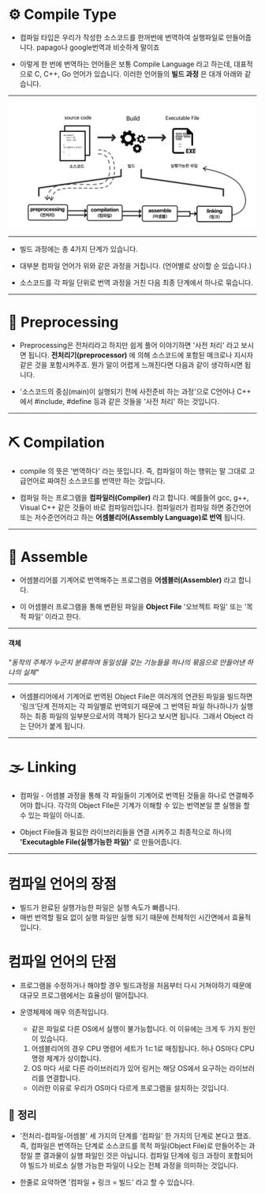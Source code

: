 # ⚙️ Compile Type

- 컴파일 타입은 우리가 작성한 소스코드를 한꺼번에 번역하여 실행파일로 만들어줍니다. papago나 google번역과 비슷하게 말이죠

- 이렇게 한 번에 번역하는 언어들은 보통 Compile Language 라고 하는데, 대표적으로 C, C++, Go 언어가 있습니다. 이러한 언어들의 __빌드 과정__ 은 대개 아래와 같습니다.

<hr>

![Compile](../images/Compile.png)

<hr>

- 빌드 과정에는 총 4가지 단계가 있습니다.

- 대부분 컴파일 언어가 위와 같은 과정을 거칩니다. (언어별로 상이할 순 있습니다.)

- 소스코드를 각 파일 단위로 번역 과정을 거친 다음 최종 단계에서 하나로 묶습니다.

<hr>

# 🔨 Preprocessing

- Preprocessing은 전처리라고 하지만 쉽게 풀어 이야기하면 '사전 처리' 라고 보시면 됩니다. __전처리기(preprocessor)__ 에 의해 소스코드에 포함된 매크로나 지시자 같은 것을 포함시켜주죠. 뭔가 말이 어렵게 느껴진다면 다음과 같이 생각하시면 됩니다.

- '소스코드의 중심(main)이 실행되기 전에 사전준비 하는 과정'으로 C언어나 C++ 에서 #include, #define 등과 같은 것들을 '사전 처리' 하는 것입니다.

<hr>

# ⛏️ Compilation

- compile 의 뜻은 '번역하다' 라는 뜻입니다. 즉, 컴파일이 하는 행위는 말 그대로 고급언어로 짜여진 소스코드를 번역만 하는 것입니다.

- 컴파일 하는 프로그램을 __컴파일러(Compiler)__ 라고 합니다. 예를들어 gcc, g++, Visual C++ 같은 것들이 바로 컴파일러입니다. 컴파일러가 컴파일 하면 중간언어 또는 저수준언어라고 하는 __어셈블리어(Assembly Language)로 번역__ 됩니다.

<hr>

# 🔧 Assemble 

- 어셈블리어를 기계어로 번역해주는 프로그램을 __어셈블러(Assembler)__ 라고 합니다. 

- 이 어셈블러 프로그램을 통해 변환된 파일을 __Object File__ '오브젝트 파일' 또는 '목적 파일' 이라고 한다.

<hr>

#### 객체

_"동작의 주체가 누군지 분류하여 동일성을 갖는 기능들을 하나의 묶음으로 만들어낸 하나의 실체"_

<hr>

- 어셈블리어에서 기계어로 번역된 Object File은 여러개의 연관된 파일을 빌드하면 '링크'단계 전까지는 각 파일별로 번역되기 때문에 그 번역된 파일 하나하나가 실행하는 최종 파일의 일부분으로서의 객체가 된다고 보시면 됩니다. 그래서 Object 라는 단어가 붙게 됩니다.

<hr>

# 🌫️ Linking

- 컴파일 - 어셈블 과정을 통해 각 파일들이 기계어로 번역된 것들을 하나로 연결해주어야 합니다. 각각의 Object FIle은 기계가 이해할 수 있는 번역본일 뿐 실행을 할 수 있는 파일이 아니죠.

- Object File들과 필요한 라이브러리들을 연결 시켜주고 최종적으로 하나의 __'Executagble File(실행가능한 파일)'__ 로 만들어줍니다.

<hr>

# 컴파일 언어의 장점

- 빌드가 완료된 실행가능한 파일은 실행 속도가 빠릅니다.
- 매번 번역할 필요 없이 실행 파일만 실행 되기 때문에 전체적인 시간면에서 효율적입니다.

# 컴파일 언어의 단점

- 프로그램을 수정하거나 해야할 경우 빌드과정을 처음부터 다시 거쳐야하기 때문에 대규모 프로그램에서는 효율성이 떨어집니다.

- 운영체제에 매우 의존적입니다.
    - 같은 파일로 다른 OS에서 실행이 불가능합니다. 이 이유에는 크게 두 가지 원인이 있습니다.
    1. 어셈블리어의 경우 CPU 명령어 세트가 1ㄷ1로 매칭됩니다. 허나 OS마다 CPU 명령 체계가 상이합니다.
    2. OS 마다 서로 다른 라이브러리가 있어 링커는 해당 OS에서 요구하는 라이브러리를 연결합니다.
    - 이러한 이유로 우리가 OS마다 다르게 프로그램을 설치하는 것입니다.

## 📕 정리

- '전처리-컴파일-어셈블' 세 가지의 단계를 '컴파일' 한 가지의 단계로 본다고 했죠. 즉, 컴파일은 번역하는 단계로 소스코드를 목적 파일(Object File)로 만들어주는 과정일 뿐 결과물이 실행 파일인 것은 아닙니다. 컴파일 단계에 링크 과정이 포함되어야 빌드가 비로소 실행 가능한 파일이 나오는 전체 과정을 의미하는 것입니다.

- 한줄로 요약하면 '컴파일 + 링크 = 빌드' 라고 할 수 있습니다.

